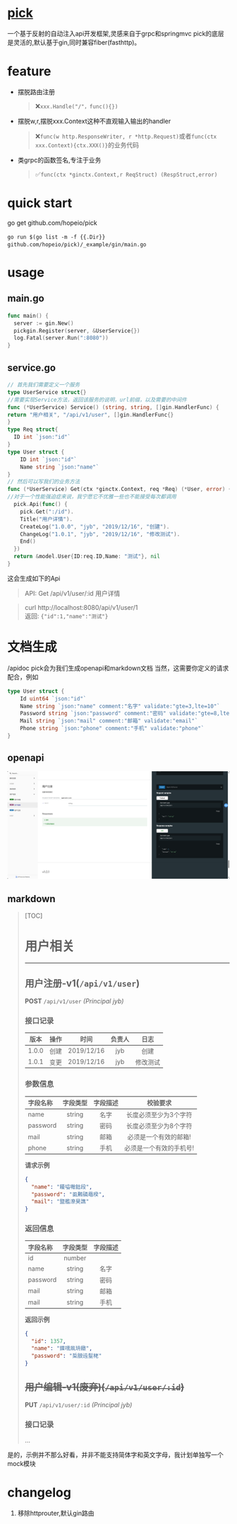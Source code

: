 # [pick](https://github.com/actliboy/pick)
一个基于反射的自动注入api开发框架,灵感来自于grpc和springmvc
pick的底层是灵活的,默认基于gin,同时兼容fiber(fasthttp)。

# feature

- 摆脱路由注册
    >❌`xxx.Handle("/"，func(){})`
- 摆脱w,r,摆脱xxx.Context这种不直观输入输出的handler
    >❌`func(w http.ResponseWriter, r *http.Request)`或者`func(ctx xxx.Context){ctx.XXX()}`的业务代码
- 类grpc的函数签名,专注于业务
   > ✅`func(ctx *ginctx.Context,r ReqStruct) (RespStruct,error)`

# quick start
go get github.com/hopeio/pick

`go run $(go list -m -f {{.Dir}}  github.com/hopeio/pick)/_example/gin/main.go`

# usage
## main.go
```go
func main() {
  server := gin.New()
  pickgin.Register(server, &UserService{})
  log.Fatal(server.Run(":8080"))
}
```
## service.go
```go
// 首先我们需要定义一个服务
type UserService struct{}
//需要实现Service方法，返回该服务的说明，url前缀，以及需要的中间件
func (*UserService) Service() (string, string, []gin.HandlerFunc) {
return "用户相关", "/api/v1/user", []gin.HandlerFunc{}
}
type Req struct{
  ID int `json:"id"`
}
type User struct {
	ID int `json:"id"`
	Name string `json:"name"`
}
// 然后可以写我们的业务方法
func (*UserService) Get(ctx *ginctx.Context, req *Req) (*User, error) {
//对于一个性能强迫症来说，我宁愿它不优雅一些也不能接受每次都调用
  pick.Api(func() {
    pick.Get(":/id").
    Title("用户详情").
    CreateLog("1.0.0", "jyb", "2019/12/16", "创建").
    ChangeLog("1.0.1", "jyb", "2019/12/16", "修改测试").
    End()
  })
  return &model.User{ID:req.ID,Name: "测试"}, nil
}

```  
这会生成如下的Api

 >API:	 Get   /api/v1/user/:id   用户详情

 >curl http://localhost:8080/api/v1/user/1  
 > 返回: `{"id":1,"name":"测试"}`  

# 文档生成
/apidoc
pick会为我们生成openapi和markdown文档
当然，这需要你定义的请求配合，例如
```go
type User struct {
	Id uint64 `json:"id"`
	Name string `json:"name" comment:"名字" validate:"gte=3,lte=10"`
	Password string `json:"password" comment:"密码" validate:"gte=8,lte=15"`
	Mail string `json:"mail" comment:"邮箱" validate:"email"`
	Phone string `json:"phone" comment:"手机" validate:"phone"`
}
```
## openapi
![Image text](_assets/1712546925271.jpg)
## markdown
> [TOC]
> 
> # 用户相关  
> ----------
> ## 用户注册-v1(`/api/v1/user`)  
> **POST** `/api/v1/user` _(Principal jyb)_  
> ### 接口记录  
> |版本|操作|时间|负责人|日志|  
> | :----: | :----: | :----: | :----: | :----: |  
> |1.0.0|创建|2019/12/16|jyb|创建|  
> |1.0.1|变更|2019/12/16|jyb|修改测试|  
> ### 参数信息  
> | 字段名称     |字段类型| 字段描述 |     校验要求     |  
> |:---------| :----: |:----:|:------------:|  
> | name     |string|  名字  | 长度必须至少为3个字符  |  
> | password |string|  密码  | 长度必须至少为8个字符  |  
> | mail     |string|  邮箱  | 必须是一个有效的邮箱!  |  
> | phone    |string|  手机  | 必须是一个有效的手机号! |  
> __请求示例__  
> ```json  
> {
> 	"name": "耰塧囎飿段",
> 	"password": "虱鷅磷黽楑",
> 	"mail": "盬艦潦昊譙"
> }  
> ```  
> ### 返回信息  
> |字段名称|字段类型|字段描述|  
> | :----  | :----: | :----: | 
> |id|number||  
> |name|string|名字|  
> |password|string|密码|  
> |mail|string|邮箱|  
> |mail|string|手机|  
> __返回示例__  
> ```json  
> {
> 	"id": 1357,
> 	"name": "鐷嚅凮珘緻",
> 	"password": "梊朖迍髽栳"
> }  
> ```  
> ## ~~用户编辑-v1(废弃)(`/api/v1/user/:id`)~~  
> **PUT** `/api/v1/user/:id` _(Principal jyb)_  
> ### 接口记录  
> ...

是的，示例并不那么好看，并非不能支持简体字和英文字母，我计划单独写一个mock模块



# changelog
1. 移除httprouter,默认gin路由
